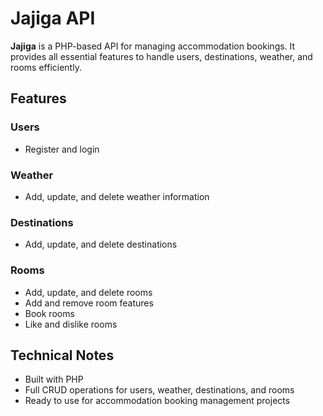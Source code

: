 # Jajiga API

**Jajiga** is a PHP-based API for managing accommodation bookings. It provides all essential features to handle users, destinations, weather, and rooms efficiently.

## Features

### Users
- Register and login

### Weather
- Add, update, and delete weather information

### Destinations
- Add, update, and delete destinations

### Rooms
- Add, update, and delete rooms
- Add and remove room features
- Book rooms
- Like and dislike rooms

## Technical Notes
- Built with PHP
- Full CRUD operations for users, weather, destinations, and rooms
- Ready to use for accommodation booking management projects
